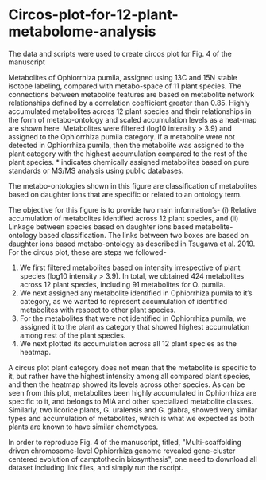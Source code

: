 # Circos-plot-for-12-plant-metabolome-analysis
The data and scripts were used to create circos plot for Fig. 4 of the manuscript

Metabolites of Ophiorrhiza pumila, assigned using 13C and 15N stable isotope labeling, compared with metabo-space of 11 plant species. The connections between metabolite features are based on metabolite network relationships defined by a correlation coefficient greater than 0.85. Highly accumulated metabolites across 12 plant species and their relationships in the form of metabo-ontology and scaled accumulation levels as a heat-map are shown here. Metabolites were filtered (log10 intensity > 3.9) and assigned to the Ophiorrhiza pumila category. If a metabolite were not detected in Ophiorrhiza pumila, then the metabolite was assigned to the plant category with the highest accumulation compared to the rest of the plant species. * indicates chemically assigned metabolites based on pure standards or MS/MS analysis using public databases.

The metabo-ontologies shown in this figure are classification of metabolites based on daughter ions that are specific or related to an ontology term.

The objective for this figure is to provide two main information’s- (i) Relative accumulation of metabolites identified across 12 plant species, and (ii) Linkage between species based on daughter ions based metabolite-ontology based classification. The links between two boxes are based on daughter ions based metabo-ontology as described in Tsugawa et al. 2019. For the circus plot, these are steps we followed-
1.	We first filtered metabolites based on intensity irrespective of plant species (log10 intensity > 3.9). In total, we obtained 424 metabolites across 12 plant species, including 91 metabolites for O. pumila.
2.	We next assigned any metabolite identified in Ophiorrhiza pumila to it’s category, as we wanted to represent accumulation of identified metabolites with respect to other plant species.
3.	For the metabolites that were not identified in Ophiorrhiza pumila, we assigned it to the plant as category that showed highest accumulation among rest of the plant species. 
4.	We next plotted its accumulation across all 12 plant species as the heatmap.


A circus plot plant category does not mean that the metabolite is specific to it, but rather have the highest intensity among all compared plant species, and then the heatmap showed its levels across other species. As can be seen from this plot, metabolites been highly accumulated in Ophiorrhiza are specific to it, and belongs to MIA and other specialized metabolite classes. Similarly, two licorice plants, G. uralensis and G. glabra, showed very similar types and accumulation of metabolites, which is what we expected as both plants are known to have similar chemotypes. 

In order to reproduce Fig. 4 of the manuscript, titled, "Multi-scaffolding driven chromosome-level Ophiorrhiza genome revealed gene-cluster centered evolution of camptothecin biosynthesis", one need to download all dataset including link files, and simply run the rscript.
